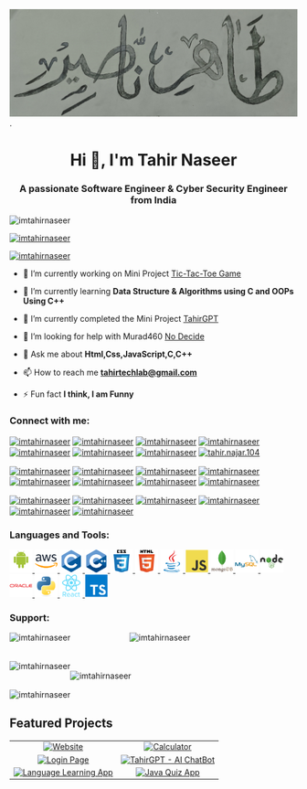![Display Name](https://github.com/imtahirnaseer/imtahirnaseer/blob/ac825a056e1bc184a95e338f18049e8dad296f2c/IMG_20241122_212622%5B1%5D.jpg).

<h1 align="center">Hi 👋, I'm Tahir Naseer</h1>
<h3 align="center">A passionate Software Engineer & Cyber Security Engineer from India</h3>

<p align="left"> <img src="https://komarev.com/ghpvc/?username=imtahirnaseer&label=Profile%20views&color=0e75b6&style=flat" alt="imtahirnaseer" /> </p>

<p align="left"> <a href="https://github.com/ryo-ma/github-profile-trophy"><img src="https://github-profile-trophy.vercel.app/?username=imtahirnaseer" alt="imtahirnaseer" /></a> </p>

<p align="left"> <a href="https://twitter.com/imtahirnaseer" target="blank"><img src="https://img.shields.io/twitter/follow/imtahirnaseer?logo=twitter&style=for-the-badge" alt="imtahirnaseer" /></a> </p>

- 🔭 I’m currently working on Mini Project [Tic-Tac-Toe Game](https://imtahirnaseer.github.io/Tic-Tac-Toe/)

- 🌱 I’m currently learning **Data Structure & Algorithms using C and OOPs Using C++**

- 👯 I’m currently completed the Mini Project [TahirGPT](https://imtahirnaseer.github.io/TahirGPT/)

- 🤝 I’m looking for help with Murad460 [No Decide](https://github.com/Murad460/INFI-NITY.git)

- 💬 Ask me about **Html,Css,JavaScript,C,C++**

- 📫 How to reach me **tahirtechlab@gmail.com**

- ⚡ Fun fact **I think, I am Funny**

<h3 align="left">Connect with me:</h3>
<p align="left">
<a href="https://codepen.io/imtahirnaseer" target="blank"><img align="center" src="https://raw.githubusercontent.com/rahuldkjain/github-profile-readme-generator/master/src/images/icons/Social/codepen.svg" alt="imtahirnaseer" height="30" width="40" /></a>
<a href="https://dev.to/imtahirnaseer" target="blank"><img align="center" src="https://raw.githubusercontent.com/rahuldkjain/github-profile-readme-generator/master/src/images/icons/Social/devto.svg" alt="imtahirnaseer" height="30" width="40" /></a>
<a href="https://twitter.com/imtahirnaseer" target="blank"><img align="center" src="https://raw.githubusercontent.com/rahuldkjain/github-profile-readme-generator/master/src/images/icons/Social/twitter.svg" alt="imtahirnaseer" height="30" width="40" /></a>
<a href="https://linkedin.com/in/imtahirnaseer" target="blank"><img align="center" src="https://raw.githubusercontent.com/rahuldkjain/github-profile-readme-generator/master/src/images/icons/Social/linked-in-alt.svg" alt="imtahirnaseer" height="30" width="40" /></a>
<a href="https://stackoverflow.com/users/imtahirnaseer" target="blank"><img align="center" src="https://raw.githubusercontent.com/rahuldkjain/github-profile-readme-generator/master/src/images/icons/Social/stack-overflow.svg" alt="imtahirnaseer" height="30" width="40" /></a>
<a href="https://codesandbox.com/imtahirnaseer" target="blank"><img align="center" src="https://raw.githubusercontent.com/rahuldkjain/github-profile-readme-generator/master/src/images/icons/Social/codesandbox.svg" alt="imtahirnaseer" height="30" width="40" /></a>
<a href="https://kaggle.com/imtahirnaseer" target="blank"><img align="center" src="https://raw.githubusercontent.com/rahuldkjain/github-profile-readme-generator/master/src/images/icons/Social/kaggle.svg" alt="imtahirnaseer" height="30" width="40" /></a>
<a href="https://fb.com/tahir.najar.104" target="blank"><img align="center" src="https://raw.githubusercontent.com/rahuldkjain/github-profile-readme-generator/master/src/images/icons/Social/facebook.svg" alt="tahir.najar.104" height="30" width="40" /></a>


<a href="https://instagram.com/imtahirnaseer" target="blank"><img align="center" src="https://raw.githubusercontent.com/rahuldkjain/github-profile-readme-generator/master/src/images/icons/Social/instagram.svg" alt="imtahirnaseer" height="30" width="40" /></a>
<a href="https://dribbble.com/imtahirnaseer" target="blank"><img align="center" src="https://raw.githubusercontent.com/rahuldkjain/github-profile-readme-generator/master/src/images/icons/Social/dribbble.svg" alt="imtahirnaseer" height="30" width="40" /></a>
<a href="https://www.behance.net/imtahirnaseer" target="blank"><img align="center" src="https://raw.githubusercontent.com/rahuldkjain/github-profile-readme-generator/master/src/images/icons/Social/behance.svg" alt="imtahirnaseer" height="30" width="40" /></a>
<a href="https://hashnode.com/imtahirnaseer" target="blank"><img align="center" src="https://raw.githubusercontent.com/rahuldkjain/github-profile-readme-generator/master/src/images/icons/Social/hashnode.svg" alt="imtahirnaseer" height="30" width="40" /></a>
<a href="https://medium.com/imtahirnaseer" target="blank"><img align="center" src="https://raw.githubusercontent.com/rahuldkjain/github-profile-readme-generator/master/src/images/icons/Social/medium.svg" alt="imtahirnaseer" height="30" width="40" /></a>
<a href="https://www.codechef.com/users/imtahirnaseer" target="blank"><img align="center" src="https://cdn.jsdelivr.net/npm/simple-icons@3.1.0/icons/codechef.svg" alt="imtahirnaseer" height="30" width="40" /></a>
<a href="https://www.hackerrank.com/imtahirnaseer" target="blank"><img align="center" src="https://raw.githubusercontent.com/rahuldkjain/github-profile-readme-generator/master/src/images/icons/Social/hackerrank.svg" alt="imtahirnaseer" height="30" width="40" /></a>
<a href="https://codeforces.com/profile/imtahirnaseer" target="blank"><img align="center" src="https://raw.githubusercontent.com/rahuldkjain/github-profile-readme-generator/master/src/images/icons/Social/codeforces.svg" alt="imtahirnaseer" height="30" width="40" /></a>


<a href="https://www.leetcode.com/imtahirnaseer" target="blank"><img align="center" src="https://raw.githubusercontent.com/rahuldkjain/github-profile-readme-generator/master/src/images/icons/Social/leet-code.svg" alt="imtahirnaseer" height="30" width="40" /></a>
<a href="https://www.hackerearth.com/imtahirnaseer" target="blank"><img align="center" src="https://raw.githubusercontent.com/rahuldkjain/github-profile-readme-generator/master/src/images/icons/Social/hackerearth.svg" alt="imtahirnaseer" height="30" width="40" /></a>
<a href="https://auth.geeksforgeeks.org/user/imtahirnaseer" target="blank"><img align="center" src="https://raw.githubusercontent.com/rahuldkjain/github-profile-readme-generator/master/src/images/icons/Social/geeks-for-geeks.svg" alt="imtahirnaseer" height="30" width="40" /></a>
<a href="https://www.topcoder.com/members/imtahirnaseer" target="blank"><img align="center" src="https://raw.githubusercontent.com/rahuldkjain/github-profile-readme-generator/master/src/images/icons/Social/topcoder.svg" alt="imtahirnaseer" height="30" width="40" /></a>
<a href="https://discord.gg/imtahirnaseer" target="blank"><img align="center" src="https://raw.githubusercontent.com/rahuldkjain/github-profile-readme-generator/master/src/images/icons/Social/discord.svg" alt="imtahirnaseer" height="30" width="40" /></a>
<a href="/imtahirnaseer" target="blank"><img align="center" src="https://raw.githubusercontent.com/rahuldkjain/github-profile-readme-generator/master/src/images/icons/Social/rss.svg" alt="imtahirnaseer" height="30" width="40" /></a>
</p>

<h3 align="left">Languages and Tools:</h3>
<p align="left"> <a href="https://developer.android.com" target="_blank" rel="noreferrer"> <img src="https://raw.githubusercontent.com/devicons/devicon/master/icons/android/android-original-wordmark.svg" alt="android" width="40" height="40"/> </a> <a href="https://aws.amazon.com" target="_blank" rel="noreferrer"> <img src="https://raw.githubusercontent.com/devicons/devicon/master/icons/amazonwebservices/amazonwebservices-original-wordmark.svg" alt="aws" width="40" height="40"/> </a> <a href="https://www.cprogramming.com/" target="_blank" rel="noreferrer"> <img src="https://raw.githubusercontent.com/devicons/devicon/master/icons/c/c-original.svg" alt="c" width="40" height="40"/> </a> <a href="https://www.w3schools.com/cpp/" target="_blank" rel="noreferrer"> <img src="https://raw.githubusercontent.com/devicons/devicon/master/icons/cplusplus/cplusplus-original.svg" alt="cplusplus" width="40" height="40"/> </a> <a href="https://www.w3schools.com/css/" target="_blank" rel="noreferrer"> <img src="https://raw.githubusercontent.com/devicons/devicon/master/icons/css3/css3-original-wordmark.svg" alt="css3" width="40" height="40"/> </a> <a href="https://www.w3.org/html/" target="_blank" rel="noreferrer"> <img src="https://raw.githubusercontent.com/devicons/devicon/master/icons/html5/html5-original-wordmark.svg" alt="html5" width="40" height="40"/> </a> <a href="https://www.java.com" target="_blank" rel="noreferrer"> <img src="https://raw.githubusercontent.com/devicons/devicon/master/icons/java/java-original.svg" alt="java" width="40" height="40"/> </a> <a href="https://developer.mozilla.org/en-US/docs/Web/JavaScript" target="_blank" rel="noreferrer"> <img src="https://raw.githubusercontent.com/devicons/devicon/master/icons/javascript/javascript-original.svg" alt="javascript" width="40" height="40"/> </a> <a href="https://www.mongodb.com/" target="_blank" rel="noreferrer"> <img src="https://raw.githubusercontent.com/devicons/devicon/master/icons/mongodb/mongodb-original-wordmark.svg" alt="mongodb" width="40" height="40"/> </a> <a href="https://www.mysql.com/" target="_blank" rel="noreferrer"> <img src="https://raw.githubusercontent.com/devicons/devicon/master/icons/mysql/mysql-original-wordmark.svg" alt="mysql" width="40" height="40"/> </a> <a href="https://nodejs.org" target="_blank" rel="noreferrer"> <img src="https://raw.githubusercontent.com/devicons/devicon/master/icons/nodejs/nodejs-original-wordmark.svg" alt="nodejs" width="40" height="40"/> </a> <a href="https://www.oracle.com/" target="_blank" rel="noreferrer"> <img src="https://raw.githubusercontent.com/devicons/devicon/master/icons/oracle/oracle-original.svg" alt="oracle" width="40" height="40"/> </a> <a href="https://www.python.org" target="_blank" rel="noreferrer"> <img src="https://raw.githubusercontent.com/devicons/devicon/master/icons/python/python-original.svg" alt="python" width="40" height="40"/> </a> <a href="https://reactjs.org/" target="_blank" rel="noreferrer"> <img src="https://raw.githubusercontent.com/devicons/devicon/master/icons/react/react-original-wordmark.svg" alt="react" width="40" height="40"/> </a> <a href="https://www.typescriptlang.org/" target="_blank" rel="noreferrer"> <img src="https://raw.githubusercontent.com/devicons/devicon/master/icons/typescript/typescript-original.svg" alt="typescript" width="40" height="40"/> </a> </p>

<h3 align="left">Support:</h3>
<p><a href="https://www.buymeacoffee.com/imtahirnaseer"> <img align="left" src="https://cdn.buymeacoffee.com/buttons/v2/default-yellow.png" height="50" width="210" alt="imtahirnaseer" /></a><a href="https://ko-fi.com/imtahirnaseer"> <img align="left" src="https://cdn.ko-fi.com/cdn/kofi3.png?v=3" height="50" width="210" alt="imtahirnaseer" /></a></p><br><br>

<p><img align="left" src="https://github-readme-stats.vercel.app/api/top-langs?username=imtahirnaseer&show_icons=true&locale=en&layout=compact" alt="imtahirnaseer" /></p>

<p>&nbsp;<img align="center" src="https://github-readme-stats.vercel.app/api?username=imtahirnaseer&show_icons=true&locale=en" alt="imtahirnaseer" /></p>

<p><img align="center" src="https://github-readme-streak-stats.herokuapp.com/?user=imtahirnaseer&" alt="imtahirnaseer" /></p>


## Featured Projects
<div align="center">
<table>
  <tr>
    <td align="center">
      <a href="https://github.com/imtahirnaseer/Portfolio">
        <img src="https://github-readme-stats.vercel.app/api/pin/?username=imtahirnaseer&theme=dracula&hide_border=true&show_icons=true&repo=Portfolio" alt="Website" />
      </a>
    </td>
    <td align="center">
      <a href="https://github.com/imtahirnaseer/Scientific-Calculator">
        <img src="https://github-readme-stats.vercel.app/api/pin/?username=imtahirnaseer&theme=dracula&hide_border=true&show_icons=true&repo=Scientific-Calculator" alt="Calculator" />
      </a>
    </td>
  </tr>
  <tr>
    <td align="center">
      <a href="https://github.com/imtahirnaseer/Login-to-Website">
        <img src="https://github-readme-stats.vercel.app/api/pin/?username=imtahirnaseer&theme=dracula&hide_border=true&show_icons=true&repo=Login-to-website" alt="Login Page" />
      </a>
    </td>
    <td align="center">
      <a href="https://github.com/imtahirnaseer/TahirGPT">
        <img src="https://github-readme-stats.vercel.app/api/pin/?username=imtahirnaseer&theme=dracula&hide_border=true&show_icons=true&repo=TahirGPT" alt="TahirGPT - AI ChatBot" />
      </a>
    </td>
  </tr>
  <tr>
    <td align="center">
      <a href="https://github.com/imtahirnaseer/Programming-Source-Code">
        <img src="https://github-readme-stats.vercel.app/api/pin/?username=imtahirnaseer&theme=dracula&hide_border=true&show_icons=true&repo=Programming-Source-Code" alt="Language Learning App" />
      </a>
    </td>
    <td align="center">
      <a href="https://github.com/imtahirnaseer/Java-Quiz-App">
        <img src="https://github-readme-stats.vercel.app/api/pin/?username=imtahirnaseer&theme=dracula&hide_border=true&show_icons=true&repo=Java-Quiz-App" alt="Java Quiz App" />
      </a>
    </td>
  </tr>
</table>

</div>
